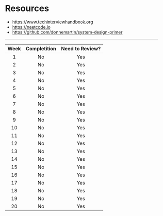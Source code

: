 # Resources
- https://www.techinterviewhandbook.org
- https://neetcode.io
- https://github.com/donnemartin/system-design-primer

---

| Week   | Completition | Need to Review?  |
| :----: |    :----:    |     :----:       |
| 1      |      No      |   Yes            |
| 2      |      No      |   Yes            |
| 3      |      No      |   Yes            |
| 4      |      No      |   Yes            |
| 5      |      No      |   Yes            |
| 6      |      No      |   Yes            |
| 7      |      No      |   Yes            |
| 8      |      No      |   Yes            |
| 9      |      No      |   Yes            |
| 10     |      No      |   Yes            |
| 11     |      No      |   Yes            |
| 12     |      No      |   Yes            |
| 13     |      No      |   Yes            |
| 14     |      No      |   Yes            |
| 15     |      No      |   Yes            |
| 16     |      No      |   Yes            |
| 17     |      No      |   Yes            |
| 18     |      No      |   Yes            |
| 19     |      No      |   Yes            |
| 20     |      No      |   Yes            |
